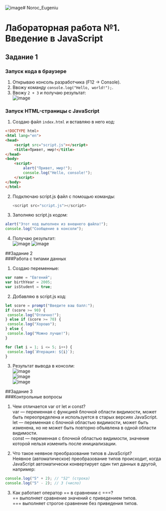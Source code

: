 ![image](https://github.com/user-attachments/assets/9a0ee742-376a-4042-ab66-a84046f6e3b7)# Noroc_Eugeniu
# Лабораторная работа №1. Введение в JavaScript

## Задание 1  
### Запуск кода в браузере  
1. Открываю консоль разработчика (F12 → Console).  
2. Ввожу команду `console.log("Hello, world!");`.  
3. Ввожу `2 + 3` и получаю результат:  
![image](https://github.com/user-attachments/assets/131fc885-b6f8-4cad-b25b-014aabab033b)  

### Запуск HTML-страницы с JavaScript  
1. Создаю файл `index.html` и вставляю в него код:  

```html
<!DOCTYPE html>
<html lang="en">
<head>
    <script src="script.js"></script>
    <title>Привет, мир!</title>
</head>
<body>
    <script>
        alert("Привет, мир!");
        console.log("Hello, console!");
    </script>
</body>
</html>
```

2. Подключаю script.js файл с помощью команды:  
   ```js
   <script src="script.js"></script>
   ```
4. Заполняю script.js кодом:  
```js
alert("Этот код выполнен из внешнего файла!");
console.log("Сообщение в консоли");
```
4. Получаю результат:  
![image](https://github.com/user-attachments/assets/b02a7d19-0722-4138-ac14-d68a276ea061)
![image](https://github.com/user-attachments/assets/4e3ba729-1c98-4fec-bb96-68683079d5b6)

##Задание 2  
###Работа с типами данных  
1. Создаю переменные:  
```js
var name = "Евгений";
var birthYear = 2005;
var isStudent = true;
```
2. Добавляю в script.js код:  
```js
let score = prompt("Введите ваш балл:");
if (score >= 90) {
 console.log("Отлично!");
} else if (score >= 70) {
 console.log("Хорошо");
} else {
 console.log("Можно лучше!");
}

for (let i = 1; i <= 5; i++) {
 console.log(`Итерация: ${i}`);
}
```
3. Результат вывода в консоли:  
![image](https://github.com/user-attachments/assets/8a9fcd3b-dd68-41af-a844-a991cdec2a98)  
![image](https://github.com/user-attachments/assets/f8a1ba37-6263-4034-aabe-a2ef2185db5f)  
![image](https://github.com/user-attachments/assets/11ab0897-59ab-4f6f-8cb4-2e7ed5a9791d)  

##Задание 3  
###Контрольные вопросы  
1. Чем отличается var от let и const?  
var — переменная с функцией блочной области видимости, может быть переопределена и используется в старых версиях JavaScript.  
let — переменная с блочной областью видимости, может быть изменена, но не может быть повторно объявлена в одной области видимости.  
const — переменная с блочной областью видимости, значение которой нельзя изменить после инициализации.  

2. Что такое неявное преобразование типов в JavaScript?  
Неявное (автоматическое) преобразование типов происходит, когда JavaScript автоматически конвертирует один тип данных в другой, например:  
```js
console.log("5" + 2); // "52" (строка)
console.log("5" - 2); // 3 (число)
```

3. Как работает оператор == в сравнении с ===?  
== выполняет сравнение значений с приведением типов.  
=== выполняет строгое сравнение без приведения типов.  
